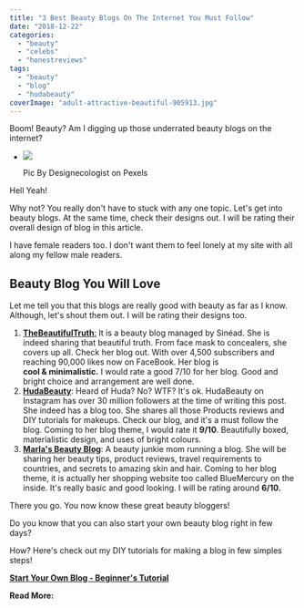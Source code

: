 ```yaml
---
title: "3 Best Beauty Blogs On The Internet You Must Follow"
date: "2018-12-22"
categories: 
  - "beauty"
  - "celebs"
  - "honestreviews"
tags: 
  - "beauty"
  - "blog"
  - "hudabeauty"
coverImage: "adult-attractive-beautiful-905913.jpg"
---
```


Boom! Beauty? Am I digging up those underrated beauty blogs on the internet?

- [![](/posts/2018/12/images/adult-attractive-beautiful-905913-683x1024.jpg)](https://sastaeinstein.com/wp-content/uploads/2018/12/adult-attractive-beautiful-905913-683x1024.jpg)
    
    Pic By Designecologist on Pexels
    

Hell Yeah!

Why not? You really don't have to stuck with any one topic. Let's get into beauty blogs. At the same time, check their designs out. I will be rating their overall design of blog in this article.

I have female readers too. I don't want them to feel lonely at my site with all along my fellow male readers.

## Beauty Blog You Will Love

Let me tell you that this blogs are really good with beauty as far as I know. Although, let's shout them out. I will be rating their designs too.

1. [**TheBeautifulTruth**:](http://thebeautifultruth.ie) It is a beauty blog managed by Sinéad. She is indeed sharing that beautiful truth. From face mask to concealers, she covers up all. Check her blog out. With over 4,500 subscribers and reaching 90,000 likes now on FaceBook. Her blog is **cool & minimalistic.** I would rate a good 7/10 for her blog. Good and bright choice and arrangement are well done.
2. **[HudaBeauty](http://hudabeauty.com)**: Heard of Huda? No? WTF? It's ok. HudaBeauty on Instagram has over 30 million followers at the time of writing this post. She indeed has a blog too. She shares all those Products reviews and DIY tutorials for makeups. Check our blog, and it's a must follow the blog. Coming to her blog theme, I would rate it **9/10**. Beautifully boxed, materialistic design, and uses of bright colours.
3. **[Marla's Beauty Blog](http://marlasbeautyblog.com)**: A beauty junkie mom running a blog. She will be sharing her beauty tips, product reviews, travel requirements to countries, and secrets to amazing skin and hair. Coming to her blog theme, it is actually her shopping website too called BlueMercury on the inside. It's really basic and good looking. I will be rating around **6/10.**

There you go. You now know these great beauty bloggers!

Do you know that you can also start your own beauty blog right in few days?

How? Here's check out my DIY tutorials for making a blog in few simples steps!

**[Start Your Own Blog - Beginner's Tutorial](https://sastaeinstein.com/2018/12/beginners-guide-to-start-a-blog.html)**

**Read More:**
